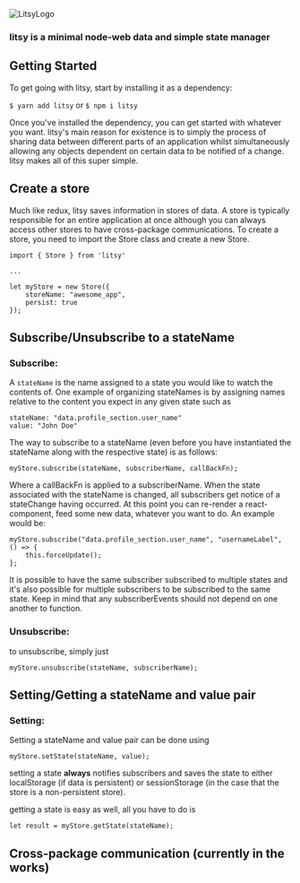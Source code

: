 
![LitsyLogo](https://sfo2.digitaloceanspaces.com/modev/litsy/litsylogo%400.5x.png)

### litsy is a minimal node-web data and simple state manager

## Getting Started
To get going with litsy, start by installing it as a dependency:

`$ yarn add litsy` or `$ npm i litsy`

Once you've installed the dependency, you can get started with whatever you want. litsy's main reason for existence is to simply the process of sharing data between different parts of an application whilst simultaneously allowing any objects dependent on certain data to be notified of a change. litsy makes all of this super simple.

## Create a store
Much like redux, litsy saves information in stores of data. A store is typically responsible for an entire application at once although you can always access other stores to have cross-package communications. To create a store, you need to import the Store class and create a new Store.

```
import { Store } from 'litsy'
```
```
...
```
```
let myStore = new Store({
    storeName: "awesome_app",
    persist: true 
});
```
## Subscribe/Unsubscribe to a stateName
### Subscribe:
A `stateName` is the name assigned to a state you would like to watch the contents of. One example of organizing stateNames is by assigning names relative to the content you expect in any given state such as 

````
stateName: "data.profile_section.user_name"
value: "John Doe"
````

The way to subscribe to a stateName (even before you have instantiated the stateName along with the respective state) is as follows:

```
myStore.subscribe(stateName, subscriberName, callBackFn);
```
Where a callBackFn is applied to a subscriberName. When the state associated with the stateName is changed, all subscribers get notice of a stateChange having occurred. At this point you can re-render a react-component, feed some new data, whatever you want to do. An example would be:
```
myStore.subscribe("data.profile_section.user_name", "usernameLabel", () => {
	this.forceUpdate();
};
```
It is possible to have the same subscriber subscribed to multiple states and it's also possible for multiple subscribers to be subscribed to the same state. Keep in mind that any subscriberEvents should not depend on one another to function.
### Unsubscribe:
to unsubscribe, simply just
```
myStore.unsubscribe(stateName, subscriberName);
```

## Setting/Getting a stateName and value pair
### Setting:
Setting a stateName and value pair can be done using
```
myStore.setState(stateName, value);
```
setting a state **always** notifies subscribers and saves the state to either localStorage (if data is persistent) or sessionStorage (in the case that the store is a non-persistent store).

getting a state is easy as well, all you have to do is
```
let result = myStore.getState(stateName);
```

## Cross-package communication (currently in the works)

